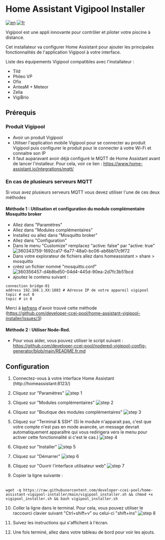 # Home Assistant Vigipool Installer 

[![en](https://img.shields.io/badge/lang-en-white.svg)](https://github.com/developer-ccei-pool/home-assistant-vigipool-installer/blob/master/README.md)
[![fr](https://img.shields.io/badge/lang-fr-white.svg)](https://github.com/developer-ccei-pool/home-assistant-vigipool-installer/blob/master/README.fr.md)

Vigipool est une appli innovante pour contrôler et piloter votre piscine à distance.

Cet installateur va configurer Home Assistant pour ajouter les principales fonctionnalités de l'application Vigipool à votre interface.

Liste des équipements Vigipool compatibles avec l'installateur : 
- Tild
- Phileo VP
- Ofix
- AnteaM + Meteor
- Zelia
- VigiBrio 

## Prérequis

### Produit Vigipool

- Avoir un produit Vigipool
- Utiliser l'application mobile Vigipool pour se connecter au produit Vigipool puis configurer le produit pour le connecter à votre Wi-Fi et connaitre son IP
- Il faut auparavant avoir déjà configuré le MQTT de Home Assistant avant de lancer l'installeur. Pour cela, voir ce lien : https://www.home-assistant.io/integrations/mqtt/

### En cas de plusieurs serveurs MQTT

Si vous avez plusieurs serveurs MQTT vous devez utiliser l'une de ces deux méthodes

#### Méthode 1 : Utilisation et configuration du module complémentaire Mosquitto broker
- Allez dans "Paramètres"
- Allez dans "Modules complémentaires"
- Installez ou allez dans "Mosquitto broker"
- Allez dans "Configuration"
- Dans le menu "Customize" remplacez "active: false" par "active: true"
![360343759-1692ca17-6a77-48a0-bc06-ab6bb17c9f72](https://github.com/user-attachments/assets/34d136db-16d2-42d4-966d-f4ade2ccab69)
- Dans votre explorateur de fichiers allez dans homeassistant > share > mosquitto
- créez un fichier nommé "mosquitto.conf"
![360356457-d4b8bd50-04d4-445d-90ea-2d7fc3b51bcd](https://github.com/user-attachments/assets/6e31a244-1172-4698-b541-0610e1e9b804)
- ajoutez le contenu suivant :
```
connection bridge-01
address 192.168.1.XX:1883 # Adresse IP de votre appareil vigipool
topic # out 0
topic # in 0
```
Merci à [kefrens](https://github.com/kefrens) d'avoir trouvé cette méthode (https://github.com/developer-ccei-pool/home-assistant-vigipool-installer/issues/3)

#### Méthode 2 : Utiliser Node-Red.
- Pour vous aider, vous pouvez utiliser le script suivant : https://github.com/developer-ccei-pool/nodered-vigipool-config-generator/blob/main/README.fr.md


## Configuration


1. Connectez-vous à votre interface Home Assistant (http://homeassistant:8123/)

1. Cliquez sur "Paramètres" ![step 1](https://raw.githubusercontent.com/developer-ccei-pool/home-assistant-vigipool-installer/main/img/fr/1.png)

1. Cliquez sur "Modules complémentaires" ![step 2](https://raw.githubusercontent.com/developer-ccei-pool/home-assistant-vigipool-installer/main/img/fr/2.png)

1. Cliquez sur "Boutique des modules complémentaires" ![step 3](https://raw.githubusercontent.com/developer-ccei-pool/home-assistant-vigipool-installer/main/img/fr/3.png)

1. Cliquez sur "Terminal & SSH" (Si le module n'apparait pas, c'est que votre compte n'est pas en mode avancée, un message devrait automatiquement apparaître qui vous redirigera vers le menu pour activer cette fonctionnalité si c'est le cas.) ![step 4](https://raw.githubusercontent.com/developer-ccei-pool/home-assistant-vigipool-installer/main/img/fr/4.png)

1. Cliquez sur "Installer" ![step 5](https://raw.githubusercontent.com/developer-ccei-pool/home-assistant-vigipool-installer/main/img/fr/5.png)

1. Cliquez sur "Démarrer" ![step 6](https://raw.githubusercontent.com/developer-ccei-pool/home-assistant-vigipool-installer/main/img/fr/6.png)

1. Cliquez sur "Ouvrir l'interface utilisateur web" ![step 7](https://raw.githubusercontent.com/developer-ccei-pool/home-assistant-vigipool-installer/main/img/fr/7.png)

1. Copier la ligne suivante : 
######
    wget -q https://raw.githubusercontent.com/developer-ccei-pool/home-assistant-vigipool-installer/main/vigipool_installer.sh && chmod +x vigipool_installer.sh && bash vigipool_installer.sh

10. Coller la ligne dans le terminal. Pour cela, vous pouvez utiliser le raccourci clavier suivant "Ctrl+shift+v" ou celui-ci "shift+ins" ![step 8](https://raw.githubusercontent.com/developer-ccei-pool/home-assistant-vigipool-installer/main/img/fr/8.png)

1. Suivez les instructions qui s'affichent à l'écran.

1. Une fois terminé, allez dans votre tableau de bord pour voir les ajouts.
